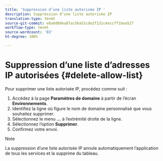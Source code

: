 ```yaml
---
title: 'Suppression d’une liste autorisée IP '
description: Suppression d’une liste autorisée IP
translation-type: tm+mt
source-git-commit: e6a8d69ea87ac56a51cde2f131c4accff1bea527
workflow-type: tm+mt
source-wordcount: '83'
ht-degree: 100%

---
```



# Suppression d’une liste d’adresses IP autorisées {#delete-allow-list}

Pour supprimer une liste autorisée IP, procédez comme suit :

1. Accédez à la page **Paramètres de domaine** à partir de l’écran **Environnements**.
1. Identifiez la ligne où figure le nom de domaine personnalisé que vous souhaitez supprimer.
1. Sélectionnez le menu **...** à l’extrémité droite de la ligne.
1. Sélectionnez l’option **Supprimer**.
1. Confirmez votre envoi.

>[!NOTE]
>La suppression d’une liste autorisée IP annule automatiquement l’application de tous les services et la supprime du tableau.

